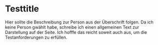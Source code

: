 # Testtitle

Hier sollte die Beschreibung zur Person aus der Überschrift folgen. Da ich keine Person gwählt habe, schreibe ich einen allgemeinen Text zur Darstellung auf der Seite.
Ich hofffe das reicht soweit auch aus, um die Testanforderungen zu erfüllen.
